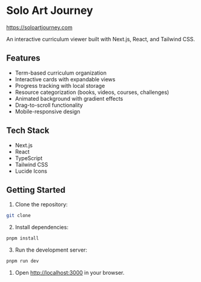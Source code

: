 # Solo Art Journey 

https://soloartjourney.com

An interactive curriculum viewer built with Next.js, React, and Tailwind CSS.

## Features

- Term-based curriculum organization
- Interactive cards with expandable views
- Progress tracking with local storage
- Resource categorization (books, videos, courses, challenges)
- Animated background with gradient effects
- Drag-to-scroll functionality
- Mobile-responsive design

## Tech Stack

- Next.js
- React
- TypeScript
- Tailwind CSS
- Lucide Icons

## Getting Started

1. Clone the repository:
```bash
git clone
```

2. Install dependencies:
```bash
pnpm install
```

3. Run the development server:
```bash
pnpm run dev
```

1. Open [http://localhost:3000](http://localhost:3000) in your browser.
